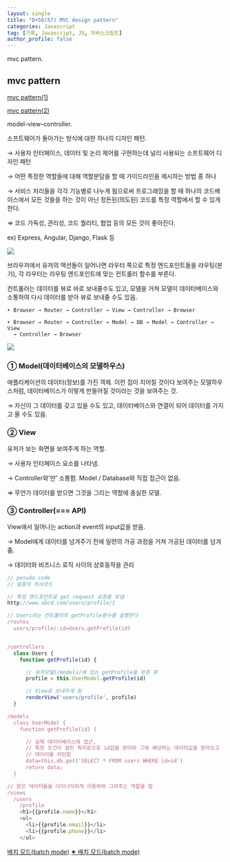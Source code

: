 ```yaml
---
layout: single
title: "D+56(57) MVC design pattern"
categories: Javascript
tag: [기록, Javascript, JS, 자바스크립트]
author_profile: false
---
```


mvc pattern.

## mvc pattern

[mvc pattern(1)](https://bsnippet.tistory.com/13)

[mvc pattern(2)](https://m.blog.naver.com/jhc9639/220967034588)

model-view-controller.

소프트웨어가 돌아가는 방식에 대한 하나의 디자인 패턴.

→ 사용자 인터페이스, 데이터 및 논리 제어를 구현하는데 널리 사용되는 소프트웨어 디자인 패턴

→ 어떤 특정한 역할들에 대해 역할분담을 할 때 가이드라인을 제시하는 방법 중 하나

→ 서비스 처리들을 각각 기능별로 나누게 됨으로써 프로그래밍을 할 때 하나의 코드베이스에서 모든 것들을 하는 것이 아닌 정돈된(의도된) 코드를 특정 역할에서 할 수 있게 한다.

⇒ 코드 가독성, 관리성, 코드 퀄리티, 협업 등의 모든 것이 좋아진다.

ex) Express, Angular, Django, Flask 등

![](https://blog.kakaocdn.net/dn/caxpRE/btrvy2s1to8/HqietD0yRuEV8FarwZzwE0/img.png)

브라우저에서 유저의 액션들이 일어나면 라우터 쪽으로 특정 엔드포인트들을 라우팅(분기), 각 라우터는 라우팅 엔드포인트에 맞는 컨트롤러 함수를 부른다.

컨트롤러는 데이터를 뷰로 바로 보내줄수도 있고, 모델을 거쳐 모델이 데이터베이스와 소통하여 다시 데이터를 받아 뷰로 보내줄 수도 있음.

```
‣ Browser → Router → Controller → View → Controller → Browser

‣ Browser → Router → Controller → Model → DB → Model → Controller → View
  → Controller → Browser
```

![](https://blog.kakaocdn.net/dn/DDZ7e/btrzhpy4Pc6/K8DwbI30KhBnrqn7lrWFLk/img.png)

### ① Model(데이터베이스의 모델하우스)

애플리케이션의 데이터(정보)를 가진 객체. 이런 집이 지어질 것이다 보여주는 모델하우스처럼, 데이터베이스가 이렇게 만들어질 것이라는 것을 보여주는 것.

→ 자신이 그 데이터를 갖고 있을 수도 있고, 데이터베이스와 연결이 되어 데이터를 가지고 올 수도 있음.

### ② View

유저가 보는 화면을 보여주게 하는 역할.

→ 사용자 인터페이스 요소를 나타냄.

→ Controller와'만' 소통함. Model / Database와 직접 접근이 없음.

⇒ 무언가 데이터를 받으면 그것을 그리는 역할에 충실한 모델.

### ③ Controller(=== API)

View에서 일어나는 action과 event의 input값을 받음.

→ Model에게 데이터를 넘겨주기 전에 일련의 가공 과정을 거쳐 가공된 데이터를 넘겨줌.

→ 데이터와 비즈니스 로직 사이의 상호동작을 관리

```js
// pesudo code
// 일종의 의사코드

// 특정 엔드포인트로 get request 요청을 보냄
http://www.abcd.com/users/profile/1

// Users라는 컨트롤러의 getProfile함수를 실행한다
/routes
  users/profile/:id=Users.getProfile(id)


/controllers
  class Users {
    function getProfile(id) {

      // 유저모델(/models)에 있는 getProfile을 부른 후
      profile = this.UserModel.getProfile(id)

      // View로 보내주게 됨
      renderView('users/profile', profile)
  }

/models
  class UserModel {
    function getProfile(id) {

      // 실제 데이터베이스에 접근,
      // 특정 조건이 걸린 쿼리문으로 id값을 받아와 그에 해당하는 데이터값을 받아오고
      // 데이터를 리턴함
      data=this.db.get('SELECT * FROM users WHERE id=id')
      return data;
  }

// 받은 데이터들을 다이나믹하게 이용하여 그려주는 역할을 함
/views
  /users
    /profile
    <h1>{{profile.name}}</h1>
    <ul>
      <li>{{profile.email}}</li>
      <li>{{profile.phone}}</li>
    </ul>
```

[배치 모드(batch mode)](https://velog.io/@southbig89/10%EC%9B%94-16%EC%9D%BC-%ED%86%A0-MySQL-%EB%B0%B0%EC%B9%98%EB%AA%A8%EB%93%9C)
[✷ 배치 모드(batch mode)](https://dev.mysql.com/doc/refman/8.0/en/batch-mode.html)
